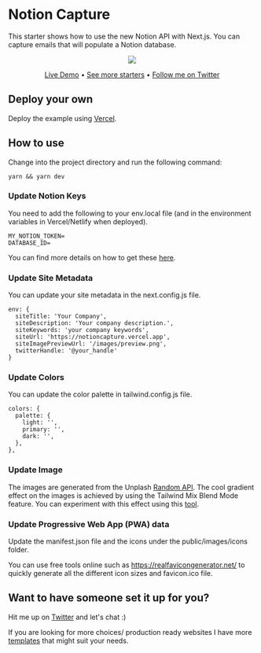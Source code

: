 # Notion Capture

This starter shows how to use the new Notion API with Next.js. You can capture emails that will populate a Notion database.

<div align="center">
<img src="https://github.com/btahir/notion-capture/blob/main/public/images/demo.gif">
<p align="center">
  <a href="https://notioncapture.vercel.app/">Live Demo</a> •
  <a href="https://nextails.com/">See more starters</a> •
  <a href="https://twitter.com/deepwhitman">Follow me on Twitter</a>
</p>
</div>

## Deploy your own

Deploy the example using [Vercel](https://vercel.com?utm_source=github&utm_medium=readme&utm_campaign=next-example).

## How to use

Change into the project directory and run the following command:

```
yarn && yarn dev
```

### Update Notion Keys

You need to add the following to your env.local file (and in the environment variables in Vercel/Netlify when deployed).

```
MY_NOTION_TOKEN=
DATABASE_ID=
```

You can find more details on how to get these [here](https://developers.notion.com/).

### Update Site Metadata

You can update your site metadata in the next.config.js file. 

```
env: {
  siteTitle: 'Your Company',
  siteDescription: 'Your company description.',
  siteKeywords: 'your company keywords',
  siteUrl: 'https://notioncapture.vercel.app',
  siteImagePreviewUrl: '/images/preview.png',
  twitterHandle: '@your_handle'
} 
```

### Update Colors

You can update the color palette in tailwind.config.js file.

```
colors: {
  palette: {
    light: '',
    primary: '',
    dark: '',
  },
},
```

### Update Image

The images are generated from the Unplash [Random API](https://source.unsplash.com/). The cool gradient effect on the images is achieved by using the Tailwind Mix Blend Mode feature. You can experiment with this effect using this [tool](https://tailblend.vercel.app/).
### Update Progressive Web App (PWA) data

Update the manifest.json file and the icons under the public/images/icons folder.

You can use free tools online such as https://realfavicongenerator.net/ to quickly generate all the different icon sizes and favicon.ico file.

## Want to have someone set it up for you?

Hit me up on [Twitter](https://twitter.com/deepwhitman) and let's chat :)

If you are looking for more choices/ production ready websites I have more [templates](https://nextails.com/) that might suit your needs.
